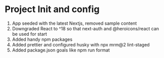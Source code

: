 # Project Init and config
1. App seeded with the latest Nextjs, removed sample content
2. Downgraded React to ^18 so that next-auth and @heroicons/react can be used for start
3. Added handy npm packages
4. Added prettier and configured husky with npx mrm@2 lint-staged
5. Added package.json goals like npm run format
